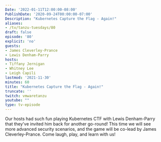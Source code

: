 ```yaml
---
Date: '2022-01-11T12:00:00-08:00'
PublishDate: '2020-09-24T00:00:00-07:00'
Description: "Kubernetes Capture the Flag - Again!"
aliases:
- /tv/tanzu-tuesdays/80
draft: false
episode: '80'
explicit: 'no'
guests:
- James Cleverley-Prance
- Lewis Denham-Parry
hosts:
- Tiffany Jernigan
- Whitney Lee
- Leigh Capili
lastmod: '2021-11-30'
minutes: 60
title: "Kubernetes Capture the Flag - Again!"
truncate: ''
twitch: vmwaretanzu
youtube: ""
type: tv-episode
---
```


Our hosts had such fun playing Kubernetes CTF with Lewis Denham-Parry that they've 
invited him back for another go-round!  This time we will see more advanced security
scenarios, and the game will be co-lead by James Cleverley-Prance.  Come laugh, play, and learn with us!

